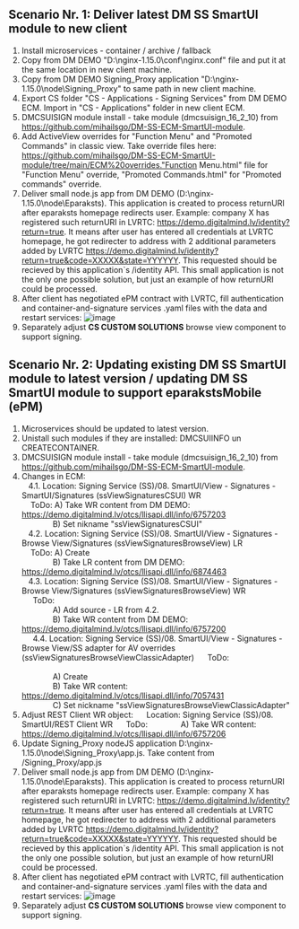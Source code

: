 ## Scenario Nr. 1: Deliver latest DM SS SmartUI module to new client
  1. Install microservices - container / archive / fallback
  2. Copy from DM DEMO "D:\nginx-1.15.0\conf\nginx.conf" file and put it at the same location in new client machine.
  3. Copy from DM DEMO Signing_Proxy application "D:\nginx-1.15.0\node\Signing_Proxy\" to same path in new client machine.
  4. Export CS folder "CS - Applications - Signing Services" from DM DEMO ECM. Import in "CS - Applications" folder in new client ECM.
  5. DMCSUISIGN module install - take module (dmcsuisign_16_2_10) from https://github.com/mihailsgo/DM-SS-ECM-SmartUI-module.
  6. Add ActiveView overrides for "Function Menu" and "Promoted Commands" in classic view. Take override files here: https://github.com/mihailsgo/DM-SS-ECM-SmartUI-module/tree/main/ECM%20overrides."Function Menu.html" file for "Function Menu" override, "Promoted Commands.html" for "Promoted commands" override.
  7. Deliver small node.js app from DM DEMO (D:\nginx-1.15.0\node\Eparaksts\). This application is created to process returnURI after eparaksts homepage redirects user. Example: company X has registered such returnURI in LVRTC: https://demo.digitalmind.lv/identity?return=true. It means after user has entered all credentials at LVRTC homepage, he got redirecter to address with 2 additional parameters added by LVRTC https://demo.digitalmind.lv/identity?return=true&code=XXXXX&state=YYYYYY. This requested should be recieved by this application`s /identity API. This small application is not the only one possible solution, but just an example of how returnURI could be processed.
  8. After client has negotiated ePM contract with LVRTC, fill authentication and container-and-signature services .yaml files with the data and restart services: 
  ![image](https://user-images.githubusercontent.com/3802544/234606602-ccd9f7b6-7bd7-408d-8315-1d4951a3ed7a.png)
  9. Separately adjust **CS CUSTOM SOLUTIONS** browse view component to support signing.

## Scenario Nr. 2: Updating existing DM SS SmartUI module to latest version / updating DM SS SmartUI module to support eparakstsMobile (ePM)
  1. Microservices should be updated to latest version.
  2. Unistall such modules if they are installed: DMCSUIINFO un CREATECONTAINER.
  3. DMCSUISIGN module install - take module (dmcsuisign_16_2_10) from https://github.com/mihailsgo/DM-SS-ECM-SmartUI-module.
  4. Changes in ECM:<br/>
  &nbsp;&nbsp; 4.1. Location: Signing Service (SS)/08. SmartUI/View - Signatures - SmartUI/Signatures (ssViewSignaturesCSUI) WR<br/>
  &nbsp;&nbsp;&nbsp;&nbsp;ToDo: A) Take WR content from DM DEMO: https://demo.digitalmind.lv/otcs/llisapi.dll/info/6757203<br/>
  &nbsp;&nbsp;&nbsp;&nbsp;&nbsp;&nbsp;&nbsp;&nbsp;&nbsp;&nbsp;&nbsp;&nbsp;&nbsp; B) Set nikname "ssViewSignaturesCSUI"<br/>
  &nbsp;&nbsp; 4.2. Location: Signing Service (SS)/08. SmartUI/View - Signatures - Browse View/Signatures (ssViewSignaturesBrowseView) LR<br/> 
  &nbsp;&nbsp;&nbsp;&nbsp;ToDo: A) Create<br/>
   &nbsp;&nbsp;&nbsp;&nbsp;&nbsp;&nbsp;&nbsp;&nbsp;&nbsp;&nbsp;&nbsp;&nbsp;&nbsp; B) Take LR content from DM DEMO: https://demo.digitalmind.lv/otcs/llisapi.dll/info/6874463<br/>
   &nbsp;&nbsp;    4.3. Location: Signing Service (SS)/08. SmartUI/View - Signatures - Browse View/Signatures (ssViewSignaturesBrowseView) WR<br/> 
  &nbsp;&nbsp;&nbsp;&nbsp;	  ToDo:<br/> 
 &nbsp;&nbsp;&nbsp;&nbsp;&nbsp;&nbsp;&nbsp;&nbsp;&nbsp;&nbsp;&nbsp;&nbsp;&nbsp;		A) Add source - LR from 4.2.<br/>
 &nbsp;&nbsp;&nbsp;&nbsp;&nbsp;&nbsp;&nbsp;&nbsp;&nbsp;&nbsp;&nbsp;&nbsp;&nbsp;		B) Take WR content from DM DEMO: https://demo.digitalmind.lv/otcs/llisapi.dll/info/6757200<br/>
  &nbsp;&nbsp;&nbsp;&nbsp;     4.4. Location: Signing Service (SS)/08. SmartUI/View - Signatures - Browse View/SS adapter for AV overrides (ssViewSignaturesBrowseViewClassicAdapter) 
 &nbsp;&nbsp;&nbsp;&nbsp;	  ToDo:<br/>	
 &nbsp;&nbsp;&nbsp;&nbsp;&nbsp;&nbsp;&nbsp;&nbsp;&nbsp;&nbsp;&nbsp;&nbsp;&nbsp;			A) Create<br/>
 &nbsp;&nbsp;&nbsp;&nbsp;&nbsp;&nbsp;&nbsp;&nbsp;&nbsp;&nbsp;&nbsp;&nbsp;&nbsp;			B) Take WR content: https://demo.digitalmind.lv/otcs/llisapi.dll/info/7057431<br/>
 &nbsp;&nbsp;&nbsp;&nbsp;&nbsp;&nbsp;&nbsp;&nbsp;&nbsp;&nbsp;&nbsp;&nbsp;&nbsp;			C) Set nickname "ssViewSignaturesBrowseViewClassicAdapter"<br/>
  5. Adjust REST Client WR object:
    &nbsp;&nbsp;&nbsp;&nbsp;	  Location: Signing Service (SS)/08. SmartUI/REST Client WR
   &nbsp;&nbsp;&nbsp;&nbsp;  	  ToDo:
 &nbsp;&nbsp;&nbsp;&nbsp;&nbsp;&nbsp;&nbsp;&nbsp;&nbsp;&nbsp;&nbsp;&nbsp;&nbsp;			A) Take WR content: https://demo.digitalmind.lv/otcs/llisapi.dll/info/6757206
  6. Update Signing_Proxy nodeJS application D:\nginx-1.15.0\node\Signing_Proxy\app.js. Take content from /Signing_Proxy/app.js
  7. Deliver small node.js app from DM DEMO (D:\nginx-1.15.0\node\Eparaksts\). This application is created to process returnURI after eparaksts homepage redirects user. Example: company X has registered such returnURI in LVRTC: https://demo.digitalmind.lv/identity?return=true. It means after user has entered all credentials at LVRTC homepage, he got redirecter to address with 2 additional parameters added by LVRTC https://demo.digitalmind.lv/identity?return=true&code=XXXXX&state=YYYYYY. This requested should be recieved by this application`s /identity API. This small application is not the only one possible solution, but just an example of how returnURI could be processed.
  8. After client has negotiated ePM contract with LVRTC, fill authentication and container-and-signature services .yaml files with the data and restart services:
![image](https://user-images.githubusercontent.com/3802544/234606628-10858bf7-ce03-4d9c-bec3-50ea18cc0617.png)
  9. Separately adjust **CS CUSTOM SOLUTIONS** browse view component to support signing.
